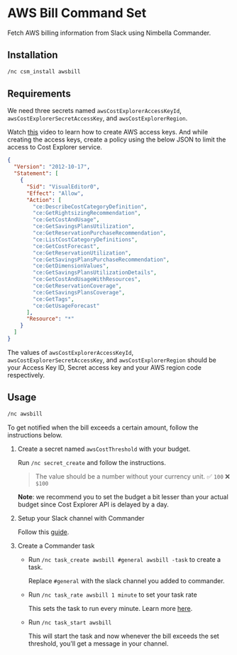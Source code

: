 # AWS Bill Command Set

Fetch AWS billing information from Slack using Nimbella Commander.

## Installation

```sh
/nc csm_install awsbill
```

## Requirements

We need three secrets named `awsCostExplorerAccessKeyId`, `awsCostExplorerSecretAccessKey`, and `awsCostExplorerRegion`.

Watch [this](https://youtu.be/665RYobRJDY) video to learn how to create AWS access keys. And while creating the access keys, create a policy using the below JSON to limit the access to Cost Explorer service.

```json
{
  "Version": "2012-10-17",
  "Statement": [
    {
      "Sid": "VisualEditor0",
      "Effect": "Allow",
      "Action": [
        "ce:DescribeCostCategoryDefinition",
        "ce:GetRightsizingRecommendation",
        "ce:GetCostAndUsage",
        "ce:GetSavingsPlansUtilization",
        "ce:GetReservationPurchaseRecommendation",
        "ce:ListCostCategoryDefinitions",
        "ce:GetCostForecast",
        "ce:GetReservationUtilization",
        "ce:GetSavingsPlansPurchaseRecommendation",
        "ce:GetDimensionValues",
        "ce:GetSavingsPlansUtilizationDetails",
        "ce:GetCostAndUsageWithResources",
        "ce:GetReservationCoverage",
        "ce:GetSavingsPlansCoverage",
        "ce:GetTags",
        "ce:GetUsageForecast"
      ],
      "Resource": "*"
    }
  ]
}
```

The values of `awsCostExplorerAccessKeyId`, `awsCostExplorerSecretAccessKey`, and `awsCostExplorerRegion` should be your Access Key ID, Secret access key and your AWS region code respectively.

## Usage

```sh
/nc awsbill
```

To get notified when the bill exceeds a certain amount, follow the instructions below.

1. Create a secret named `awsCostThreshold` with your budget.

   Run `/nc secret_create` and follow the instructions.

   > The value should be a number without your currency unit. ✅ `100` ❌ `$100`

   **Note**: we recommend you to set the budget a bit lesser than your actual budget since Cost Explorer API is delayed by a day.

2. Setup your Slack channel with Commander

   Follow this [guide](https://nimbella.com/resources-commander/guide#create-add-a-channel).

3. Create a Commander task

   - Run `/nc task_create awsbill #general awsbill -task` to create a task.

     Replace `#general` with the slack channel you added to commander.

   - Run `/nc task_rate awsbill 1 minute` to set your task rate

     This sets the task to run every minute. Learn more [here](https://nimbella.com/resources-commander/guide#view-or-set-the-task-rate).

   - Run `/nc task_start awsbill`

     This will start the task and now whenever the bill exceeds the set threshold, you'll get a message in your channel.
